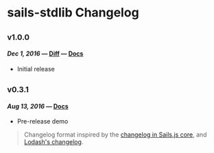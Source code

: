# sails-stdlib Changelog

## <sub>v1.0.0</sub>
#### _Dec 1, 2016_ — [Diff](https://github.com/treelinehq/stdlib/compare/v0.3.1...v1.0.0) — [Docs](https://github.com/treelinehq/stdlib/tree/v1.0.0/README.md)

 * Initial release


## <sub>v0.3.1</sub>
#### _Aug 13, 2016_ — [Docs](https://github.com/treelinehq/stdlib/tree/v0.3.1/README.md)

 * Pre-release demo


> Changelog format inspired by the [changelog in Sails.js core](https://github.com/balderdashy/sails/blob/master/CHANGELOG.md), and [Lodash's changelog](https://github.com/lodash/lodash/wiki/Changelog).
